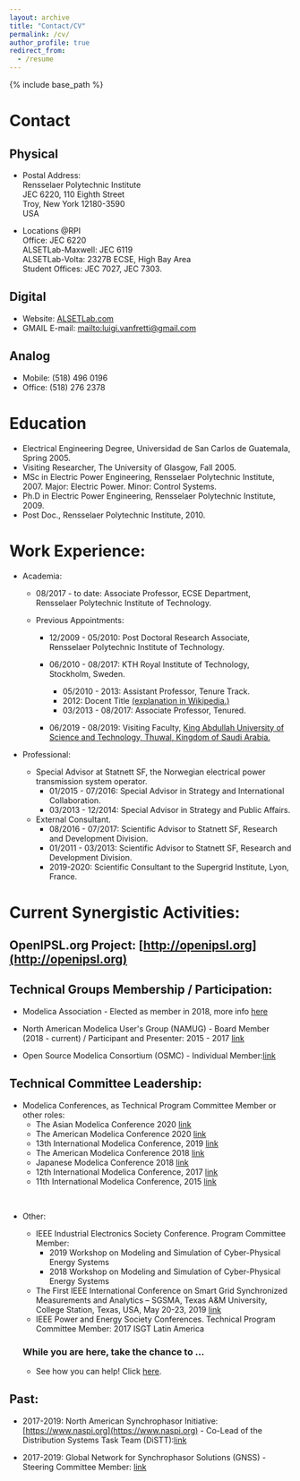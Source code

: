 ```yaml
---
layout: archive
title: "Contact/CV"
permalink: /cv/
author_profile: true
redirect_from:
  - /resume
---
```


{% include base_path %}

# Contact
## Physical
* Postal Address:<br />
Rensselaer Polytechnic Institute<br />
JEC 6220, 110 Eighth Street<br />
Troy, New York 12180-3590<br />
USA

* Locations @RPI <br />
Office: JEC 6220 <br />
ALSETLab-Maxwell: JEC 6119 <br />
ALSETLab-Volta: 2327B ECSE, High Bay Area <br />
Student Offices: JEC 7027, JEC 7303.

## Digital
* Website: [ALSETLab.com](http://www.ALSETLab.com)
* GMAIL E-mail: <mailto:luigi.vanfretti@gmail.com>

## Analog
* Mobile: (518) 496 0196
* Office: (518) 276 2378

# Education
* Electrical Engineering Degree, Universidad de San Carlos de Guatemala, Spring 2005.
* Visiting Researcher, The University of Glasgow, Fall 2005.
* MSc in Electric Power Engineering, Rensselaer Polytechnic Institute, 2007. Major: Electric Power. Minor: Control Systems.
* Ph.D in Electric Power Engineering, Rensselaer Polytechnic Institute, 2009. <br />
* Post Doc., Rensselaer Polytechnic Institute, 2010. <br />

# Work Experience:
* Academia:<br />
  - 08/2017 - to date: Associate Professor, ECSE Department, Rensselaer Polytechnic Institute of Technology.<br />

  - Previous Appointments:<br />
    - 12/2009 - 05/2010: Post Doctoral Research Associate, Rensselaer Polytechnic Institute of Technology.

    - 06/2010 - 08/2017: KTH Royal Institute of Technology, Stockholm, Sweden.<br />
      - 05/2010 - 2013: Assistant Professor, Tenure Track.
      - 2012: Docent Title [(explanation in Wikipedia.)](https://en.wikipedia.org/wiki/Docent#Sweden)
      - 03/2013 - 08/2017: Associate Professor, Tenured.

    - 06/2019 - 08/2019: Visiting Faculty, [King Abdullah University of Science and Technology, Thuwal, Kingdom of Saudi Arabia.](https://www.kaust.edu.sa/en) <br />

* Professional:<br />
  - Special Advisor at Statnett SF, the Norwegian electrical power transmission system operator.<br />
    - 01/2015 - 07/2016: Special Advisor in Strategy and International Collaboration.
    - 03/2013 - 12/2014: Special Advisor in Strategy and Public Affairs.
  - External Consultant.
    - 08/2016 - 07/2017: Scientific Advisor to Statnett SF, Research and Development Division.
    - 01/2011 - 03/2013: Scientific Advisor to Statnett SF, Research and Development Division.
    - 2019-2020: Scientific Consultant to the Supergrid Institute, Lyon, France.


# Current Synergistic Activities:

## OpenIPSL.org Project: [http://openipsl.org](http://openipsl.org)

## Technical Groups Membership / Participation:

* Modelica Association - Elected as member in 2018, more info [here](https://ecse.rpi.edu/index.php/news/luigi-vanfretti-elected-modelica-association)<br />

* North American Modelica User's Group (NAMUG) - Board Member (2018 - current) / Participant and Presenter: 2015 - 2017 [link](http://na.modelica-users.org)<br />

* Open Source Modelica Consortium (OSMC) - Individual Member:[link](https://openmodelica.org/home/consortium)<br />

## Technical Committee Leadership:
- Modelica Conferences, as Technical Program Committee Member or other roles:
  - The Asian Modelica Conference 2020 [link](https://2020.asian.conference.modelica.org/)
  - The American Modelica Conference 2020 [link](https://modelica.org/events/modelica2020Americas)
  - 13th International Modelica Conference, 2019 [link](https://modelica.org/events/modelica2019)
  - The American Modelica Conference 2018 [link](https://modelica.org/events/modelica2018Americas/program-committee/program-committee%202018%20US)
  - Japanese Modelica Conference 2018 [link](https://modelica.org/events/modelica2018japan/program-committee/japanese-modelica-conference-program-committee)
  -  12th International Modelica Conference, 2017 [link](https://modelica.org/events/modelica2017/program-committee)
  - 11th International Modelica Conference, 2015 [link](https://modelica.org/events/modelica2015/program-committee)<br />
<br />

- Other:<br />
  - IEEE Industrial Electronics Society Conference. Program Committee Member:
    - 2019 Workshop on Modeling and Simulation of Cyber-Physical Energy Systems
    - 2018 Workshop on Modeling and Simulation of Cyber-Physical Energy Systems
  - The First IEEE International Conference on Smart Grid Synchronized Measurements and Analytics – SGSMA, Texas A&M University, College Station, Texas, USA, May 20-23, 2019 [link](http://sgsma.org/committees/)
  - IEEE Power and Energy Society Conferences. Technical Program Committee Member: 2017 ISGT Latin America

  ### While you are here, take the chance to ...
  - See how you can help! Click [here](https://alsetlab.github.io/donate/).

## Past:
* 2017-2019: North American Synchrophasor Initiative: [https://www.naspi.org](https://www.naspi.org) - Co-Lead of the Distribution Systems Task Team (DiSTT):[link](https://www.naspi.org/distt)<br />

* 2017-2019: Global Network for Synchrophasor Solutions (GNSS) - Steering Committee Member: [link](http://gnssconsortium.org/people/steering-committee/)<br />
